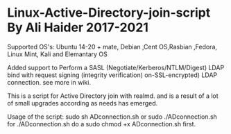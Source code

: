 # Linux-Active-Directory-join-script By Ali Haider 2017-2021


Supported OS's: Ubuntu 14-20 + mate, Debian ,Cent OS,Rasbian ,Fedora, Linux Mint, Kali and Elemantary OS

Added support to Perform a SASL (Negotiate/Kerberos/NTLM/Digest) LDAP bind with request signing (integrity verification) on-SSL-encrypted) LDAP connection. see more in wiki.

This is a script for Active Directory join with realmd.
and is a result of a lot of small upgrades according as needs has emerged.
                        
Usage of the script: sudo sh ADconnection.sh or sudo ./ADconnection.sh
for ./ADconnection.sh do a sudo chmod +x ADconnection.sh first.

